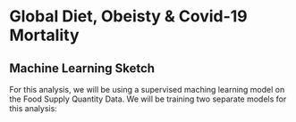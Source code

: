 # Global Diet, Obeisty & Covid-19 Mortality

## Machine Learning Sketch

For this analysis, we will be using a supervised maching learning model on the Food Supply Quantity Data. We will be training two separate models for this analysis: 

